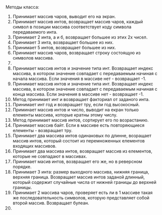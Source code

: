 Методы класса: 

1) Принимает массив чаров, выводит его на экран.
2) Принимает массив интов, возвращает массив чаров, каждый символ в позиции массива соответствует коду символа передаваемого инта.
3) Принимает 2 инта, а и б, возвращает большее из этих 2х чисел.
4) Принимает 3 инта, возвращает большее из них.
5) Принимает 5 интов, возвращает большее из них.
6) Принимает массив чаров, возвращает строку состоящую из символов массива.
7) 
8) Принимает массив интов и значение типа инт. Возвращает индекс массива, в котором значение совпадает с передаваемым начиная с начала массива. Если значения в массиве нет - возвращает -1.
9) Принимает массив интов и значение типа инт. Возвращает индекс массива, в котором значение совпадает с передаваемым начиная с конца массива. Если значения в массиве нет - возвращает -1.
10) Метод принимает инт и возвращает факториал от заданого инта.
11) Принимает инт год и возвращает тру, если год высокосный.
12) Приминает массив интов и число, выводит на екран только елементы массива, которые кратны этому числу.
13) Метод принимает массив интов, сортирует его по возрастанию.
14) Принимает массив байт. Если в массиве есть повторяющиеся елементы - возвращает тру.
15) Принимает два массива интов одинаковых по длинне, возращает массив интов, который состоит из перемноженных елементов входящих массивов.
16) Принимает два массива интов, возвращает массив из елементов, которые не совпадают в массивах.
17) Принимает масив интов, возвращает его же, но в реверсном порядке.
18) Принимает 3 инта: размер выходного массива, нижняя граница, верхняя граница. Возвращает массив интов заданой длинный, который содержит случайные числа от нижней границы до верхней границы.
19) Принимает 2 массива чаров, проверяет есть ли в 1 массиве такая же последовательность символов, которую представляет собой второй массив. Возвращает булеан.
20) 